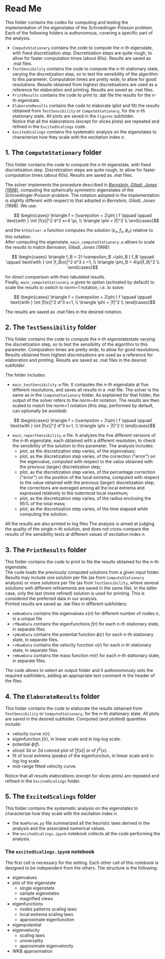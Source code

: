 # Read Me

This folder contains the codes for computing and testing the implementation of the eigenstates of the Schroedinger-Poisson problem.
Each of the following folders is authonomous, covering a specific part of the analysis.
- `ComputeStationary` contains the code to compute the $n$-th eigenstate, with fixed discretization step. Discretization steps are quite rough, to allow for faster computation times (about 60s). Results are saved as .mat files.
- `TestSensibility` contains the code to compute the $n$-th stationary state, varying the discretization step, so to test the sensibility of the algorithm to this parameter. Computation times are pretty wide, to allow for good resolutions. Results obtained from highest discretisations are used as a reference for elaboration and printing. Results are saved as .mat files.
- `PrintResults` contains the code to print to .dat file the results for the $n$-th eigenstate.  
- `ElaborateResults` contains the code to elaborate (plot and fit) the results obtained from `TestSensibility` or `ComputeStationary`, for the $n$-th stationary state. All plots are saved in the `Figures` subfolder.   
Notice that all the elaborations (except for slices plots) are repeated and refined in the `ExcitedScalings` code.
- `ExcitedScalings` contains the systematic analysis on the eigenstates to characterize how they scale with the excitation index $n$.

## 1. The `ComputeStationary` folder
This folder contains the code to compute the $n$-th eigenstate, with fixed discretization step. Discretization steps are quite rough, to allow for faster computation times (about 60s). Results are saved as .mat files.

The solver implements the procedure described in [*Bernstein, Giladi, Jones (1998)*](https://doi.org/10.1142/S0217732398002473), computing the spherically symmetric eigenstates of the Schroedinger-Poisson problem. The notation adopted in the implementation is slightly different with respect to that adopted in *Bernstein, Giladi, Jones (1998)*. We use:
```math
  \begin{cases}
      \triangle f = (\varepsilon + 2\phi ) f 
      \qquad \qquad \text{with } \int |f(x)|^2 d^3 x=4 \pi,
      \\
      \triangle \phi =  |f|^2 \\
  \end{cases}
```
and the `kthSolver.m` function computes the solution $(\varepsilon_n,f_n,\phi_n)$ relative to this notation.<br>
After computing the eigenstate, `main_computeStationary.m` allows to scale the results to match *Bernstein, Giladi, Jones (1998)*:
```math
  \begin{cases}
      \triangle f_B = 2(-\varepsilon_B +\phi_B ) f_B 
      \qquad \qquad \text{with } \int |f_B(x)|^2 d^3 x =1,
      \\
      \triangle \phi_B =  4\pi|f_B|^2 \\
  \end{cases}
```
for direct comparison with their tabulated results.<br>
Finally, `main_computeStationary.m` gives to option (activated by default) to scale the results to switch to norm=1 notation, i.e. to solve: 
```math
  \begin{cases}
      \triangle f = (\varepsilon + 2\phi ) f 
      \qquad \qquad \text{with } \int |f(x)|^2 d^3 x=1,
      \\
      \triangle \phi =  |f|^2 \\
  \end{cases}
```
The results are saved as .mat files in the desired notation. 

## 2. The `TestSensibility` folder
This folder contains the code to compute the $n$-th eigenstatestate varying the discretization step, so to test the sensibility of the algorithm to this parameter. Computation times are pretty wide, to allow for good resolutions. Results obtained from highest discretisations are used as a reference for elaboration and printing. Results are saved as .mat files in the desired subfolder.

The folder includes:
- `main_testSensibility.m` file. It computes the $n$-th eigenstate at five different resolutions, and saves all results in a .mat file. The solver is the same as in the `ComputeStationary` folder. As explained for that folder, the output of the solver refers to the norm=$4\pi$ notation. The results are then scaled to match the norm=$1$ notation (this step, performed by default, can optionally be avoided):  
```math
  \begin{cases}
      \triangle f = (\varepsilon + 2\phi ) f 
      \qquad \qquad \text{with } \int |f(x)|^2 d^3 x=1,
      \\
      \triangle \phi =  |f|^2 \\
  \end{cases}
```
- `main_reportSensibility.m` file. It analyzes the five different versions of the $n$-th eigenstate, each obtained with a different resolution, to check the sensibility of the solution to this parameter. The analysis includes:
  - plot, as the discretization step varies, of the eigenvalues;
  - plot, as the discretization step varies, of the correction ("error") on the eigenvalue, computed with respect to the value obtained with the previous (larger) discretization step;
  - plot, as the discretization step varies, of the percentage correction ("error") on the position of the local extrema, computed with respect to the value obtained with the previous (larger) discretization step; the corrections are averaged among all the local extrema and expressed relatively to the outermost local maximum;
  - plot, as the discretization step varies, of the radius enclosing the $95\%$ of the total mass;
  - plot, as the discretization step varies, of the time elapsed while computing the solution.

All the results are also printed to log files
The analysis is aimed at judging the quality of the single $n$-th solution, and does not cross-compare the results of the sensibility tests at different values of excitation index $n$.


## 3. The `PrintResults` folder
This folder contains the code to print to file the results obtained for the $n$-th eigenstate. <br>
The code loads the previously computed solutions from a given input folder. Results may include one solution per file (as from `ComputeStationary` analysis) or more solutions per file (as from `TestSensibility`, where several solutions with different refinements are saved in the same file). In the latter case, only the last (more refined) solution is used for printing. This is considered the preferred data in our analysis. <br>
Printed results are saved as .dat files in different subfolders:
  - `neNumData` contains the eigenvalues $\varepsilon(n)$ for different number of nodes $n$, in a unique file
  - `rfNumData` contains the eigenfunctions $f(r)$ for each $n$-th stationary state, in separate files.
  - `rpNumData` contains the potential function $\phi(r)$ for each $n$-th stationary state, in separate files.
  - `rvNumData` contains the velocity function $v(r)$ for each $n$-th stationary state, in separate files.
  - `rmNumData` contains the mass function $m(r)$ for each $n$-th stationary state, in separate files.

The code allows to select an output folder and it authonomously sets the required subfolders, adding an appropriate text comment in the header of the files.

## 4. The `ElaborateResults` folder
This folder contains the code to elaborate the results obtained from `TestSensibility` or `ComputeStationary`, for the $n$-th stationary state. All plots are saved in the desired subfolder. Computed (and plotted) quantities include:
  - velocity curve $v(r)$.
  - eigenfunction $f(r)$, in linear scale and in log-log scale.
  - potential $\phi(f)$.
  - sliced 3d or 2d colored plot of $|f(x)|$ or of $f^2(x)$.
  - fit of local extrema (peaks) of the eigenfunction, in linear scale and in log-log scale.
  - mid-range fitted velocity curve.

  Notice that all results elaborations (except for slices plots) are repeated and refined in the  `ExcitedScalings` folder. 
  
## 5. The `ExcitedScalings` folder
This folder contains the systematic analysis on the eigenstates to characterize how they scale with the excitation index $n$. 
- the `NumParam.py` file summarized all the heuristic laws derived in the analysis and the associated numerical values.
- the `excitedScalings.ipynb` notebook collects all the code performing the analysis.

### The `excitedScalings.ipynb` notebook
The first cell is necessary for the setting. Each other cell of this notebook is designed to be independent from the others. The structure is the following:
- eigenvalues 
- plot of the eigenstate
  - single eigenstate
  - sample eigenstates
  - magnified views
- eigenfunctions
  - nodes patterns scaling laws
  - local extrema scaling laws
  - approximate eigenfunction
- eigenpotential
- eigenvelocity
  - scaling laws
  - universality
  - approximate eigenvelocity     
- WKB approximation 
